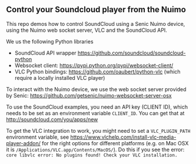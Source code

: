 ## Control your Soundcloud player from the Nuimo ##

This repo demos how to control SoundCloud using a Senic Nuimo device, using the Nuimo web socket server, VLC and the SoundCloud API. 

We us the following Python libraries 
 * SoundCloud API wrapper https://github.com/soundcloud/soundcloud-python
 * Websocket client: https://pypi.python.org/pypi/websocket-client/
 * VLC Python bindings: https://github.com/oaubert/python-vlc (which require a locally installed VLC player)

To interact with the Nuimo device, we use the web socket server provided by Senic: https://github.com/getsenic/nuimo-websocket-server-osx

To use the SoundCloud examples, you need an API key (CLIENT ID), which needs to be set as an environment variable `CLIENT_ID`. You can get that at http://soundcloud.com/you/apps/new

To get the VLC integration to work, you might need to set a `VLC_PLUGIN_PATH` environment variable, see https://www.vlchelp.com/install-vlc-media-player-addon/ for the right options for different platforms (e.g. on Mac OSX it is `/Applications/VLC.app/Contents/MacOS/`). Do this if you see the error: `core libvlc error: No plugins found! Check your VLC installation.`
